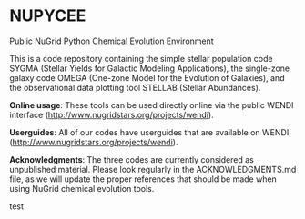 NUPYCEE
=======

Public NuGrid Python Chemical Evolution Environment

This is a code repository containing the simple stellar population code SYGMA (Stellar Yields for Galactic Modeling Applications), the single-zone galaxy code OMEGA (One-zone Model for the Evolution of Galaxies), and the observational data plotting tool STELLAB (Stellar Abundances).

**Online usage**: These tools can be used directly online via the public WENDI interface (<a href="http://adsabs.harvard.edu/abs/1999ApJ...513..156M">http://www.nugridstars.org/projects/wendi</a>).

**Userguides**: All of our codes have userguides that are available on WENDI (<a href="http://adsabs.harvard.edu/abs/1999ApJ...513..156M">http://www.nugridstars.org/projects/wendi</a>).

**Acknowledgments**: The three codes are currently considered as unpublished material. Please look regularly in the ACKNOWLEDGMENTS.md file, as we will update the proper references that should be made when using NuGrid chemical evolution tools.

test
